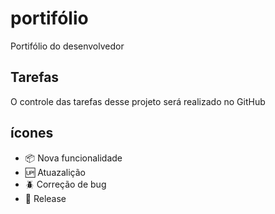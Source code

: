 # portifólio

Portifólio do desenvolvedor

## Tarefas

O controle das tarefas desse projeto será realizado no GitHub

## ícones

- :package: Nova funcionalidade
- :up: Atuazalição
- :beetle: Correção de bug
- :checkered_flag: Release

